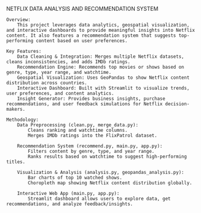 NETFLIX DATA ANALYSIS AND RECOMMENDATION SYSTEM

	Overview:
		This project leverages data analytics, geospatial visualization, and interactive dashboards to provide meaningful insights into Netflix content. It also features a recommendation system that suggests top-performing content based on user preferences.

	Key Features:
		Data Cleaning & Integration: Merges multiple Netflix datasets, cleans inconsistencies, and adds IMDb ratings.
		Recommendation Engine: Recommends top movies or shows based on genre, type, year range, and watchtime.
		Geospatial Visualization: Uses GeoPandas to show Netflix content distribution across countries.
		Interactive Dashboard: Built with Streamlit to visualize trends, user preferences, and content analytics.
		Insight Generator: Provides business insights, purchase recommendations, and user feedback simulations for Netflix decision-makers.

	Methodology:
		Data Preprocessing (clean.py, merge_data.py):
			Cleans ranking and watchtime columns.
			Merges IMDb ratings into the FlixPatrol dataset.

		Recommendation System (recommend.py, main.py, app.py):
			Filters content by genre, type, and year range.
			Ranks results based on watchtime to suggest high-performing titles.

		Visualization & Analysis (analysis.py, geopandas_analysis.py):
			Bar charts of top 10 watched shows.
			Choropleth map showing Netflix content distribution globally.

		Interactive Web App (main.py, app.py):
			Streamlit dashboard allows users to explore data, get recommendations, and analyze feedback/insights.

